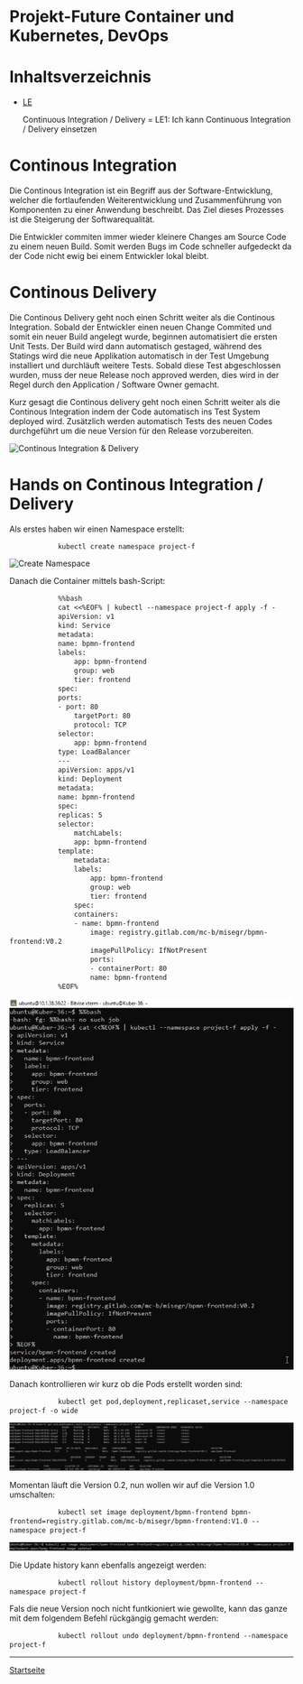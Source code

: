 Projekt-Future Container und Kubernetes, DevOps
========
# Inhaltsverzeichnis
- [LE](/01_Kompetenzen/LE/)

    Continuous Integration / Delivery = LE1: Ich kann Continuous Integration / Delivery einsetzen

# Continous Integration

Die Continous Integration ist ein Begriff aus der Software-Entwicklung, welcher die fortlaufenden Weiterentwicklung und Zusammenführung von Komponenten zu einer Anwendung beschreibt. 
Das Ziel dieses Prozesses ist die Steigerung der Softwarequalität. 

Die Entwickler commiten immer wieder kleinere Changes am Source Code zu einem neuen Build. 
Somit werden Bugs im Code schneller aufgedeckt da der Code nicht ewig bei einem Entwickler lokal bleibt. 

# Continous Delivery 

Die Continous Delivery geht noch einen Schritt weiter als die Continous Integration. 
Sobald der Entwickler einen neuen Change Commited und somit ein neuer Build angelegt wurde, beginnen automatisiert die ersten Unit Tests. 
Der Build wird dann automatisch gestaged, während des Statings wird die neue Applikation automatisch in der Test Umgebung installiert und durchläuft weitere Tests. 
Sobald diese Test abgeschlossen wurden, muss der neue Release noch approved werden, dies wird in der Regel durch den Application / Software Owner gemacht. 

Kurz gesagt die Continous delivery geht noch einen Schritt weiter als die Continous Integration indem der Code automatisch ins Test System deployed wird. Zusätzlich werden automatisch Tests des neuen Codes durchgeführt um die neue Version für den Release vorzubereiten. 

![Continous Integration & Delivery](https://d1.awsstatic.com/product-marketing/DevOps/continuous_integration.4f4cddb8556e2b1a0ca0872ace4d5fe2f68bbc58.png)

# Hands on Continous Integration / Delivery 

Als erstes haben wir einen Namespace erstellt:

                kubectl create namespace project-f

![Create Namespace](/Container%20und%20Kubernetes%2C%20DevOps/LE/create_namespaces.png)

Danach die Container mittels bash-Script:

                %%bash
                cat <<%EOF% | kubectl --namespace project-f apply -f -
                apiVersion: v1
                kind: Service
                metadata:
                name: bpmn-frontend
                labels:
                    app: bpmn-frontend
                    group: web
                    tier: frontend
                spec:
                ports:
                - port: 80
                    targetPort: 80  
                    protocol: TCP
                selector:
                    app: bpmn-frontend
                type: LoadBalancer          
                ---
                apiVersion: apps/v1
                kind: Deployment
                metadata:
                name: bpmn-frontend
                spec:
                replicas: 5
                selector:
                    matchLabels:
                    app: bpmn-frontend
                template:
                    metadata:
                    labels:
                        app: bpmn-frontend
                        group: web
                        tier: frontend
                    spec:
                    containers:
                    - name: bpmn-frontend
                        image: registry.gitlab.com/mc-b/misegr/bpmn-frontend:V0.2
                        imagePullPolicy: IfNotPresent        
                        ports:
                        - containerPort: 80
                        name: bpmn-frontend
                %EOF%

![Create Pods](/Container%20und%20Kubernetes%2C%20DevOps/LE/Create_pods.png)

Danach kontrollieren wir kurz ob die Pods erstellt worden sind:

                kubectl get pod,deployment,replicaset,service --namespace project-f -o wide

![View Pods](/Container%20und%20Kubernetes%2C%20DevOps/LE/View_pods.png)

Momentan läuft die Version 0.2, nun wollen wir auf die Version 1.0 umschalten:

                kubectl set image deployment/bpmn-frontend bpmn-frontend=registry.gitlab.com/mc-b/misegr/bpmn-frontend:V1.0 --namespace project-f

![Pods Update](/Container%20und%20Kubernetes%2C%20DevOps/LE/Pods_update.png)

Die Update history kann ebenfalls angezeigt werden:

                kubectl rollout history deployment/bpmn-frontend --namespace project-f

Fals die neue Version noch nicht funtkioniert wie gewollte, kann das ganze mit dem folgendem Befehl rückgängig gemacht werden:

                kubectl rollout undo deployment/bpmn-frontend --namespace project-f

                
___

[Startseite](https://github.com/ask-yo-girl-about-me/Project-Future)